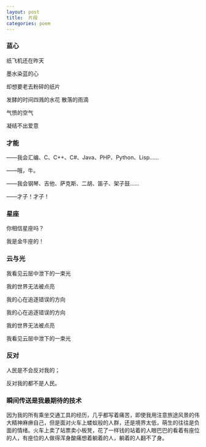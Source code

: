 ```yaml
---
layout: post
title:  片段
categories: poem
---
```

### 蓝心

纸飞机还在昨天

墨水染蓝的心

却想要老去粉碎的纸片

发酵的时间四溅的水花 散落的雨滴

气愤的空气

凝结不出爱意

### 才能

——我会汇编、C、C++、C#、Java、PHP、Python、Lisp……

——哦，牛。

——我会钢琴、吉他、萨克斯、二胡、笛子、架子鼓……

——才子！才子！

### 星座

你相信星座吗？

我是金牛座的！

### 云与光

我看见云层中泄下的一束光

我的世界无法被点亮

我的心在追逐错误的方向

我的心在追逐错误的方向

我的世界无法被点亮

我看见云层中泄下的一束光

### 反对

人民是不会反对我的；

反对我的都不是人民。

### 瞬间传送是我最期待的技术

因为我的所有乘坐交通工具的经历，几乎都写着痛苦，即使我用注意旅途风景的伟大精神麻痹自己，但是面对火车上蝼蚁般的人群，还是境界太低，萌生的往往是负面的情绪。火车上卖了站票卖小板凳，花了一样钱的站着的人眼巴巴的看着有座位的人，有座位的人做得浑身酸痛想着躺着的人，躺着的人翻不了身。